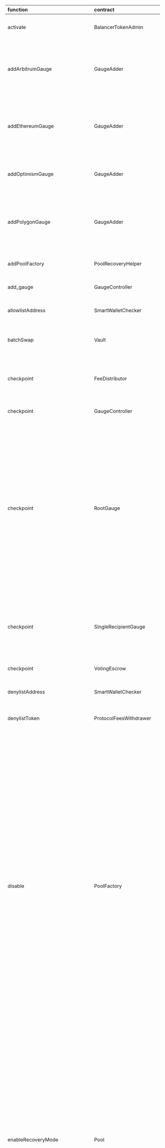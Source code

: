 | function                          | contract                       | callerNames                                            | callerAddresses                                                                                                                                                                                                                        | deployments                                                                                                                                                                                                                                                                                                                                                                                                                                                                                                                                                        |
|:----------------------------------|:-------------------------------|:-------------------------------------------------------|:---------------------------------------------------------------------------------------------------------------------------------------------------------------------------------------------------------------------------------------|:-------------------------------------------------------------------------------------------------------------------------------------------------------------------------------------------------------------------------------------------------------------------------------------------------------------------------------------------------------------------------------------------------------------------------------------------------------------------------------------------------------------------------------------------------------------------|
| activate                          | BalancerTokenAdmin             | {'veBALDeploymentCoordinator'}                         | {'0xeb151668006CD04DAdD098AFd0a82e78F77076c3'}                                                                                                                                                                                         | {'20220325-balancer-token-admin'}                                                                                                                                                                                                                                                                                                                                                                                                                                                                                                                                  |
| addArbitrumGauge                  | GaugeAdder                     | {'lm'}                                                 | {'0xc38c5f97B34E175FFd35407fc91a937300E33860'}                                                                                                                                                                                         | {'20230109-gauge-adder-v3', '20220325-gauge-adder', '20220628-gauge-adder-v2'}                                                                                                                                                                                                                                                                                                                                                                                                                                                                                     |
| addEthereumGauge                  | GaugeAdder                     | {'lm'}                                                 | {'0xc38c5f97B34E175FFd35407fc91a937300E33860'}                                                                                                                                                                                         | {'20230109-gauge-adder-v3', '20220325-gauge-adder', '20220628-gauge-adder-v2'}                                                                                                                                                                                                                                                                                                                                                                                                                                                                                     |
| addOptimismGauge                  | GaugeAdder                     | {'lm'}                                                 | {'0xc38c5f97B34E175FFd35407fc91a937300E33860'}                                                                                                                                                                                         | {'20230109-gauge-adder-v3', '20220628-gauge-adder-v2'}                                                                                                                                                                                                                                                                                                                                                                                                                                                                                                             |
| addPolygonGauge                   | GaugeAdder                     | {'lm'}                                                 | {'0xc38c5f97B34E175FFd35407fc91a937300E33860'}                                                                                                                                                                                         | {'20230109-gauge-adder-v3', '20220325-gauge-adder', '20220628-gauge-adder-v2'}                                                                                                                                                                                                                                                                                                                                                                                                                                                                                     |
| addPoolFactory                    | PoolRecoveryHelper             | {'blabs_ops'}                                          | {'0x02f35dA6A02017154367Bc4d47bb6c7D06C7533B'}                                                                                                                                                                                         | {'20221123-pool-recovery-helper'}                                                                                                                                                                                                                                                                                                                                                                                                                                                                                                                                  |
| add_gauge                         | GaugeController                | {'GaugeAdder'}                                         | {'0x5efBb12F01f27F0E020565866effC1dA491E91A4'}                                                                                                                                                                                         | {'20220325-gauge-controller'}                                                                                                                                                                                                                                                                                                                                                                                                                                                                                                                                      |
| allowlistAddress                  | SmartWalletChecker             | {'dao'}                                                | {'0x10A19e7eE7d7F8a52822f6817de8ea18204F2e4f'}                                                                                                                                                                                         | {'20220420-smart-wallet-checker'}                                                                                                                                                                                                                                                                                                                                                                                                                                                                                                                                  |
| batchSwap                         | Vault                          | {'LidoRelayer', 'BalancerRelayer', 'cowswapGPv2'}      | {'0xC92E8bdf79f0507f65a392b0ab4667716BFE0110', '0x886A3Ec7bcC508B8795990B60Fa21f85F9dB7948', '0x2536dfeeCB7A0397CF98eDaDA8486254533b1aFA', '0xdcdbf71A870cc60C6F9B621E28a7D3Ffd6Dd4965', '0xAc9f49eF3ab0BbC929f7b1bb0A17E1Fca5786251'} | {'20210418-vault'}                                                                                                                                                                                                                                                                                                                                                                                                                                                                                                                                                 |
| checkpoint                        | FeeDistributor                 | {'blabs_ops'}                                          | {'0x02f35dA6A02017154367Bc4d47bb6c7D06C7533B'}                                                                                                                                                                                         | {'20220420-fee-distributor', '20220714-fee-distributor-v2'}                                                                                                                                                                                                                                                                                                                                                                                                                                                                                                        |
| checkpoint                        | GaugeController                | {'blabs_ops'}                                          | {'0x02f35dA6A02017154367Bc4d47bb6c7D06C7533B'}                                                                                                                                                                                         | {'20220325-gauge-controller'}                                                                                                                                                                                                                                                                                                                                                                                                                                                                                                                                      |
| checkpoint                        | RootGauge                      | {'blabs_ops'}                                          | {'0x02f35dA6A02017154367Bc4d47bb6c7D06C7533B'}                                                                                                                                                                                         | {'20220823-arbitrum-root-gauge-factory-v2', '20230217-gnosis-root-gauge-factory', '20220628-optimism-root-gauge-factory', '20220413-arbitrum-root-gauge-factory', '20220413-polygon-root-gauge-factory', '20220823-polygon-root-gauge-factory-v2', '20220823-optimism-root-gauge-factory-v2'}                                                                                                                                                                                                                                                                      |
| checkpoint                        | SingleRecipientGauge           | {'blabs_ops'}                                          | {'0x02f35dA6A02017154367Bc4d47bb6c7D06C7533B'}                                                                                                                                                                                         | {'20220325-single-recipient-gauge-factory', '20230215-single-recipient-gauge-factory-v2'}                                                                                                                                                                                                                                                                                                                                                                                                                                                                          |
| checkpoint                        | VotingEscrow                   | {'blabs_ops'}                                          | {'0x02f35dA6A02017154367Bc4d47bb6c7D06C7533B'}                                                                                                                                                                                         | {'20220325-gauge-controller'}                                                                                                                                                                                                                                                                                                                                                                                                                                                                                                                                      |
| denylistAddress                   | SmartWalletChecker             | {'dao'}                                                | {'0x10A19e7eE7d7F8a52822f6817de8ea18204F2e4f'}                                                                                                                                                                                         | {'20220420-smart-wallet-checker'}                                                                                                                                                                                                                                                                                                                                                                                                                                                                                                                                  |
| denylistToken                     | ProtocolFeesWithdrawer         | {'emergency'}                                          | {'0xA29F61256e948F3FB707b4b3B138C5cCb9EF9888'}                                                                                                                                                                                         | {'20220517-protocol-fee-withdrawer'}                                                                                                                                                                                                                                                                                                                                                                                                                                                                                                                               |
| disable                           | PoolFactory                    | {'blabs_ops', 'emergency'}                             | {'0xA29F61256e948F3FB707b4b3B138C5cCb9EF9888', '0x02f35dA6A02017154367Bc4d47bb6c7D06C7533B'}                                                                                                                                           | {'20211202-no-protocol-fee-lbp', '20220817-aave-rebalanced-linear-pool', '20221122-composable-stable-pool-v2', '20230206-erc4626-linear-pool-v3', '20221207-aave-rebalanced-linear-pool-v3', '20220906-composable-stable-pool', '20230213-yearn-linear-pool', '20220908-weighted-pool-v2', '20230206-aave-rebalanced-linear-pool-v4', '20230206-composable-stable-pool-v3', '20230213-gearbox-linear-pool', '20221021-managed-pool', '20230206-weighted-pool-v3', '20230208-euler-linear-pool'}                                                                    |
| enableRecoveryMode                | Pool                           | {'PoolRecoveryHelper', 'emergency'}                    | {'0xA29F61256e948F3FB707b4b3B138C5cCb9EF9888', '0x1b300C86980a5195bCF49bD419A068D98dC133Db'}                                                                                                                                           | {'20220817-aave-rebalanced-linear-pool', '20221122-composable-stable-pool-v2', '20220609-stable-pool-v2', '20221207-aave-rebalanced-linear-pool-v3', '20220906-composable-stable-pool', '20220908-weighted-pool-v2', '20230206-composable-stable-pool-v3', '20221021-managed-pool', '20230206-weighted-pool-v3'}                                                                                                                                                                                                                                                   |
| exitPool                          | Vault                          | {'LidoRelayer', 'BalancerRelayer'}                     | {'0xdcdbf71A870cc60C6F9B621E28a7D3Ffd6Dd4965', '0x2536dfeeCB7A0397CF98eDaDA8486254533b1aFA', '0xAc9f49eF3ab0BbC929f7b1bb0A17E1Fca5786251', '0x886A3Ec7bcC508B8795990B60Fa21f85F9dB7948'}                                               | {'20210418-vault'}                                                                                                                                                                                                                                                                                                                                                                                                                                                                                                                                                 |
| joinPool                          | Vault                          | {'LidoRelayer', 'BalancerRelayer'}                     | {'0xdcdbf71A870cc60C6F9B621E28a7D3Ffd6Dd4965', '0x2536dfeeCB7A0397CF98eDaDA8486254533b1aFA', '0xAc9f49eF3ab0BbC929f7b1bb0A17E1Fca5786251', '0x886A3Ec7bcC508B8795990B60Fa21f85F9dB7948'}                                               | {'20210418-vault'}                                                                                                                                                                                                                                                                                                                                                                                                                                                                                                                                                 |
| killGauge                         | LiquidityGaugeV5               | {'dao'}                                                | {'0x10A19e7eE7d7F8a52822f6817de8ea18204F2e4f'}                                                                                                                                                                                         | {'20220822-mainnet-gauge-factory-v2', '20220325-mainnet-gauge-factory'}                                                                                                                                                                                                                                                                                                                                                                                                                                                                                            |
| killGauge                         | RootGauge                      | {'dao'}                                                | {'0x10A19e7eE7d7F8a52822f6817de8ea18204F2e4f'}                                                                                                                                                                                         | {'20220823-arbitrum-root-gauge-factory-v2', '20230217-gnosis-root-gauge-factory', '20220628-optimism-root-gauge-factory', '20220413-arbitrum-root-gauge-factory', '20220413-polygon-root-gauge-factory', '20220823-polygon-root-gauge-factory-v2', '20220823-optimism-root-gauge-factory-v2'}                                                                                                                                                                                                                                                                      |
| killGauge                         | SingleRecipientGauge           | {'dao'}                                                | {'0x10A19e7eE7d7F8a52822f6817de8ea18204F2e4f'}                                                                                                                                                                                         | {'20220325-single-recipient-gauge-factory', '20230215-single-recipient-gauge-factory-v2'}                                                                                                                                                                                                                                                                                                                                                                                                                                                                          |
| manageUserBalance                 | Vault                          | {'LidoRelayer', 'BalancerRelayer', 'cowswapGPv2'}      | {'0xC92E8bdf79f0507f65a392b0ab4667716BFE0110', '0x886A3Ec7bcC508B8795990B60Fa21f85F9dB7948', '0x2536dfeeCB7A0397CF98eDaDA8486254533b1aFA', '0xdcdbf71A870cc60C6F9B621E28a7D3Ffd6Dd4965', '0xAc9f49eF3ab0BbC929f7b1bb0A17E1Fca5786251'} | {'20210418-vault'}                                                                                                                                                                                                                                                                                                                                                                                                                                                                                                                                                 |
| mint                              | BalancerTokenAdmin             | {'BalancerMinter'}                                     | {'0x239e55F427D44C3cc793f49bFB507ebe76638a2b'}                                                                                                                                                                                         | {'20220325-balancer-token-admin'}                                                                                                                                                                                                                                                                                                                                                                                                                                                                                                                                  |
| pause                             | Pool                           | {'emergency'}                                          | {'0xA29F61256e948F3FB707b4b3B138C5cCb9EF9888'}                                                                                                                                                                                         | {'20220817-aave-rebalanced-linear-pool', '20221122-composable-stable-pool-v2', '20220906-composable-stable-pool', '20220908-weighted-pool-v2', '20230206-composable-stable-pool-v3', '20230206-weighted-pool-v3'}                                                                                                                                                                                                                                                                                                                                                  |
| removePoolFactory                 | PoolRecoveryHelper             | {'blabs_ops'}                                          | {'0x02f35dA6A02017154367Bc4d47bb6c7D06C7533B'}                                                                                                                                                                                         | {'20221123-pool-recovery-helper'}                                                                                                                                                                                                                                                                                                                                                                                                                                                                                                                                  |
| setArbitrumFees                   | GaugeFactory                   | {'blabs_ops'}                                          | {'0x02f35dA6A02017154367Bc4d47bb6c7D06C7533B'}                                                                                                                                                                                         | {'20220413-arbitrum-root-gauge-factory', '20220823-arbitrum-root-gauge-factory-v2'}                                                                                                                                                                                                                                                                                                                                                                                                                                                                                |
| setDelegation                     | VotingEscrowDelegationProxy    | {'dao'}                                                | {'0x10A19e7eE7d7F8a52822f6817de8ea18204F2e4f'}                                                                                                                                                                                         | {'20220325-ve-delegation'}                                                                                                                                                                                                                                                                                                                                                                                                                                                                                                                                         |
| setFeeTypePercentage              | ProtocolFeePercentagesProvider | {'dao'}                                                | {'0x10A19e7eE7d7F8a52822f6817de8ea18204F2e4f'}                                                                                                                                                                                         | {'20220725-protocol-fee-percentages-provider'}                                                                                                                                                                                                                                                                                                                                                                                                                                                                                                                     |
| setFlashLoanFeePercentage         | ProtocolFeesCollector          | {'ProtocolFeePercentagesProvider'}                     | {'0x97207B095e4D5C9a6e4cfbfcd2C3358E03B90c4A'}                                                                                                                                                                                         | {'20210418-vault'}                                                                                                                                                                                                                                                                                                                                                                                                                                                                                                                                                 |
| setOptimismGasLimit               | GaugeFactory                   | {'blabs_ops'}                                          | {'0x02f35dA6A02017154367Bc4d47bb6c7D06C7533B'}                                                                                                                                                                                         | {'20220628-optimism-root-gauge-factory'}                                                                                                                                                                                                                                                                                                                                                                                                                                                                                                                           |
| setPaused                         | Pool                           | {'blabs_ops', 'undef'}                                 | {'0x170027069fd114BFF2f57B0FC796df93290C02a6', '0x02f35dA6A02017154367Bc4d47bb6c7D06C7533B'}                                                                                                                                           | {'20211208-aave-linear-pool', '20210418-weighted-pool', '20211208-stable-phantom-pool'}                                                                                                                                                                                                                                                                                                                                                                                                                                                                            |
| setPaused                         | Vault                          | {'undef'}                                              | {'0x170027069fd114BFF2f57B0FC796df93290C02a6'}                                                                                                                                                                                         | {'20210418-vault'}                                                                                                                                                                                                                                                                                                                                                                                                                                                                                                                                                 |
| setRelayerApproval                | Vault                          | {'BalancerRelayer'}                                    | {'0x2536dfeeCB7A0397CF98eDaDA8486254533b1aFA', '0xAc9f49eF3ab0BbC929f7b1bb0A17E1Fca5786251', '0x886A3Ec7bcC508B8795990B60Fa21f85F9dB7948'}                                                                                             | {'20210418-vault'}                                                                                                                                                                                                                                                                                                                                                                                                                                                                                                                                                 |
| setSwapFeePercentage              | Pool                           | {'linear_pool_ops', 'feeManager', 'GauntletFeeSetter'} | {'0x75a52c0e32397A3FC0c052E2CeB3479802713Cf4', '0xE4a8ed6c1D8d048bD29A00946BFcf2DB10E7923B', '0xf4A80929163C5179Ca042E1B292F5EFBBE3D89e6'}                                                                                             | {'20220817-aave-rebalanced-linear-pool', '20210727-meta-stable-pool', '20221122-composable-stable-pool-v2', '20210624-stable-pool', '20220609-stable-pool-v2', '20211208-aave-linear-pool', '20220906-composable-stable-pool', '20230213-yearn-linear-pool', '20230206-erc4626-linear-pool-v3', '20220908-weighted-pool-v2', '20230206-aave-rebalanced-linear-pool-v4', '20230206-composable-stable-pool-v3', '20230213-gearbox-linear-pool', '20211208-stable-phantom-pool', '20230206-weighted-pool-v3', '20230208-euler-linear-pool', '20210418-weighted-pool'} |
| setSwapFeePercentage              | ProtocolFeesCollector          | {'dao', 'ProtocolFeePercentagesProvider'}              | {'0x10A19e7eE7d7F8a52822f6817de8ea18204F2e4f', '0x97207B095e4D5C9a6e4cfbfcd2C3358E03B90c4A'}                                                                                                                                           | {'20210418-vault'}                                                                                                                                                                                                                                                                                                                                                                                                                                                                                                                                                 |
| setSwapFeePercentage              | WeightedPool2Tokens            | {'GauntletFeeSetter'}                                  | {'0xE4a8ed6c1D8d048bD29A00946BFcf2DB10E7923B'}                                                                                                                                                                                         | {'20210418-weighted-pool'}                                                                                                                                                                                                                                                                                                                                                                                                                                                                                                                                         |
| setTargets                        | Pool                           | {'linear_pool_ops', 'feeManager'}                      | {'0x75a52c0e32397A3FC0c052E2CeB3479802713Cf4', '0xf4A80929163C5179Ca042E1B292F5EFBBE3D89e6'}                                                                                                                                           | {'20220817-aave-rebalanced-linear-pool', '20211208-aave-linear-pool', '20230206-erc4626-linear-pool-v3', '20230213-yearn-linear-pool', '20230206-aave-rebalanced-linear-pool-v4', '20230213-gearbox-linear-pool', '20230208-euler-linear-pool'}                                                                                                                                                                                                                                                                                                                    |
| setTokenRateCacheDuration         | Pool                           | {'linear_pool_ops'}                                    | {'0x75a52c0e32397A3FC0c052E2CeB3479802713Cf4'}                                                                                                                                                                                         | {'20211208-stable-phantom-pool'}                                                                                                                                                                                                                                                                                                                                                                                                                                                                                                                                   |
| startAmplificationParameterUpdate | Pool                           | {'feeManager'}                                         | {'0xf4A80929163C5179Ca042E1B292F5EFBBE3D89e6'}                                                                                                                                                                                         | {'20221122-composable-stable-pool-v2', '20220609-stable-pool-v2', '20220906-composable-stable-pool', '20230206-composable-stable-pool-v3', '20210624-stable-pool'}                                                                                                                                                                                                                                                                                                                                                                                                 |
| stopAmplificationParameterUpdate  | Pool                           | {'feeManager'}                                         | {'0xf4A80929163C5179Ca042E1B292F5EFBBE3D89e6'}                                                                                                                                                                                         | {'20221122-composable-stable-pool-v2', '20220609-stable-pool-v2', '20220906-composable-stable-pool', '20230206-composable-stable-pool-v3', '20210624-stable-pool'}                                                                                                                                                                                                                                                                                                                                                                                                 |
| swap                              | Vault                          | {'LidoRelayer', 'BalancerRelayer'}                     | {'0xdcdbf71A870cc60C6F9B621E28a7D3Ffd6Dd4965', '0x2536dfeeCB7A0397CF98eDaDA8486254533b1aFA', '0xAc9f49eF3ab0BbC929f7b1bb0A17E1Fca5786251', '0x886A3Ec7bcC508B8795990B60Fa21f85F9dB7948'}                                               | {'20210418-vault'}                                                                                                                                                                                                                                                                                                                                                                                                                                                                                                                                                 |
| unpause                           | Pool                           | {'emergency'}                                          | {'0xA29F61256e948F3FB707b4b3B138C5cCb9EF9888'}                                                                                                                                                                                         | {'20220817-aave-rebalanced-linear-pool', '20220908-weighted-pool-v2', '20221122-composable-stable-pool-v2', '20220906-composable-stable-pool'}                                                                                                                                                                                                                                                                                                                                                                                                                     |
| withdrawCollectedFees             | ProtocolFeesCollector          | {'ProtocolFeesWithdrawer'}                             | {'0x5ef4c5352882b10893b70DbcaA0C000965bd23c5'}                                                                                                                                                                                         | {'20210418-vault'}                                                                                                                                                                                                                                                                                                                                                                                                                                                                                                                                                 |
| withdrawCollectedFees             | ProtocolFeesWithdrawer         | {'fees'}                                               | {'0x7c68c42De679ffB0f16216154C996C354cF1161B'}                                                                                                                                                                                         | {'20220517-protocol-fee-withdrawer'}                                                                                                                                                                                                                                                                                                                                                                                                                                                                                                                               |